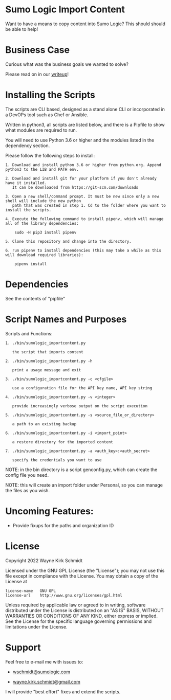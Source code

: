 Sumo Logic Import Content
=========================

Want to have a means to copy content into Sumo Logic? 
This should should be able to help!

Business Case
=============

Curious what was the business goals we wanted to solve? 

Please read on in our [writeup](doc/writeup.md)!

Installing the Scripts
=======================

The scripts are CLI based, designed as a stand alone CLI or incorporated in a DevOPs tool such as Chef or Ansible.

Written in python3, all scripts are listed below, and there is a Pipfile to show what modules are required to run.

You will need to use Python 3.6 or higher and the modules listed in the dependency section.  

Please follow the following steps to install:

    1. Download and install python 3.6 or higher from python.org. Append python3 to the LIB and PATH env.

    2. Download and install git for your platform if you don't already have it installed.
       It can be downloaded from https://git-scm.com/downloads
    
    3. Open a new shell/command prompt. It must be new since only a new shell will include the new python 
       path that was created in step 1. Cd to the folder where you want to install the scripts.
    
    4. Execute the following command to install pipenv, which will manage all of the library dependencies:
    
        sudo -H pip3 install pipenv 
 
    5. Clone this repository and change into the directory.

    6. run pipenv to install dependencies (this may take a while as this will download required libraries):

        pipenv install
        
Dependencies
============

See the contents of "pipfile"

Script Names and Purposes
=========================

Scripts and Functions:

    1. ./bin/sumologic_importcontent.py

       the script that imports content

    2. ./bin/sumologic_importcontent.py -h
  
       print a usage message and exit

    3. ./bin/sumologic_importcontent.py -c <cfgile>

       use a configuration file for the API key name, API key string

    4. ./bin/sumologic_importcontent.py -v <integer>

       provide increasingly verbose output on the script execution

    5. ./bin/sumologic_importcontent.py -s <source_file_or_directory>

       a path to an existing backup

    6. ./bin/sumologic_importcontent.py -i <import_point>

       a restore directory for the imported content

    7. ./bin/sumologic_importcontent.py -a <auth_key>:<auth_secret>

       specify the credentials you want to use

NOTE: in the bin directory is a script genconfig.py, which can create the config file you need.

NOTE: this will create an import folder under Personal, so you can manage the files as you wish.

Uncoming Features:
==================

* Provide fixups for the paths and organization ID

License
=======

Copyright 2022 Wayne Kirk Schmidt

Licensed under the GNU GPL License (the "License");
you may not use this file except in compliance with the License.
You may obtain a copy of the License at

    license-name   GNU GPL
    license-url    http://www.gnu.org/licenses/gpl.html

Unless required by applicable law or agreed to in writing, software
distributed under the License is distributed on an "AS IS" BASIS,
WITHOUT WARRANTIES OR CONDITIONS OF ANY KIND, either express or implied.
See the License for the specific language governing permissions and
limitations under the License.

Support
=======

Feel free to e-mail me with issues to: 

* wschmidt@sumologic.com

* wayne.kirk.schmidt@gmail.com

I will provide "best effort" fixes and extend the scripts.
